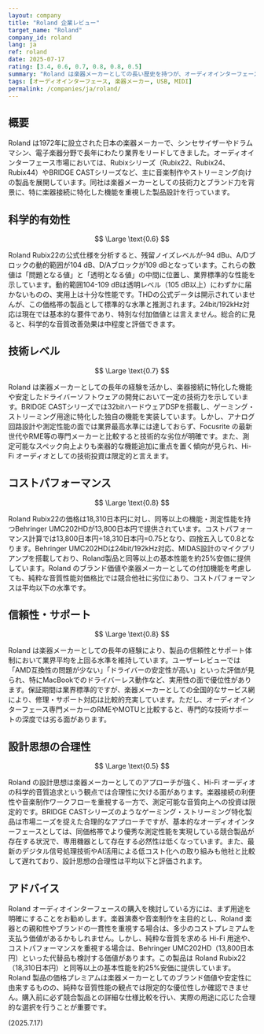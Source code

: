 ```yaml
---
layout: company
title: "Roland 企業レビュー"
target_name: "Roland"
company_id: roland
lang: ja
ref: roland
date: 2025-07-17
rating: [3.4, 0.6, 0.7, 0.8, 0.8, 0.5]
summary: "Roland は楽器メーカーとしての長い歴史を持つが、オーディオインターフェース市場では平凡な性能に留まる。科学的測定結果では競合他社に劣り、コストパフォーマンスは平均以下の水準にある。"
tags: [オーディオインターフェース, 楽器メーカー, USB, MIDI]
permalink: /companies/ja/roland/
---
```


## 概要

Roland は1972年に設立された日本の楽器メーカーで、シンセサイザーやドラムマシン、電子楽器分野で長年にわたり業界をリードしてきました。オーディオインターフェース市場においては、Rubixシリーズ（Rubix22、Rubix24、Rubix44）やBRIDGE CASTシリーズなど、主に音楽制作やストリーミング向けの製品を展開しています。同社は楽器メーカーとしての技術力とブランド力を背景に、特に楽器接続に特化した機能を重視した製品設計を行っています。

## 科学的有効性

$$ \Large \text{0.6} $$

Roland Rubix22の公式仕様を分析すると、残留ノイズレベルが-94 dBu、A/Dブロックの動的範囲が104 dB、D/Aブロックが109 dBとなっています。これらの数値は「問題となる値」と「透明となる値」の中間に位置し、業界標準的な性能を示しています。動的範囲104-109 dBは透明レベル（105 dB以上）にわずかに届かないものの、実用上は十分な性能です。THDの公式データは開示されていませんが、この価格帯の製品として標準的な水準と推測されます。24bit/192kHz対応は現在では基本的な要件であり、特別な付加価値とは言えません。総合的に見ると、科学的な音質改善効果は中程度と評価できます。

## 技術レベル

$$ \Large \text{0.7} $$

Roland は楽器メーカーとしての長年の経験を活かし、楽器接続に特化した機能や安定したドライバーソフトウェアの開発において一定の技術力を示しています。BRIDGE CASTシリーズでは32bitハードウェアDSPを搭載し、ゲーミング・ストリーミング用途に特化した独自の機能を実装しています。しかし、アナログ回路設計や測定性能の面では業界最高水準には達しておらず、Focusrite の最新世代やRME等の専門メーカーと比較すると技術的な劣位が明確です。また、測定可能なスペック向上よりも楽器的な機能追加に重点を置く傾向が見られ、Hi-Fi オーディオとしての技術投資は限定的と言えます。

## コストパフォーマンス

$$ \Large \text{0.8} $$

Roland Rubix22の価格は18,310日本円に対し、同等以上の機能・測定性能を持つBehringer UMC202HDが13,800日本円で提供されています。コストパフォーマンス計算では13,800日本円÷18,310日本円=0.75となり、四捨五入して0.8となります。Behringer UMC202HDは24bit/192kHz対応、MIDAS設計のマイクプリアンプを搭載しており、Roland製品と同等以上の基本性能を約25%安価に提供しています。Roland のブランド価値や楽器メーカーとしての付加機能を考慮しても、純粋な音質性能対価格比では競合他社に劣位にあり、コストパフォーマンスは平均以下の水準です。

## 信頼性・サポート

$$ \Large \text{0.8} $$

Roland は楽器メーカーとしての長年の経験により、製品の信頼性とサポート体制において業界平均を上回る水準を維持しています。ユーザーレビューでは「AMD互換性の問題が少ない」「ドライバーの安定性が高い」といった評価が見られ、特にMacBookでのドライバーレス動作など、実用性の面で優位性があります。保証期間は業界標準的ですが、楽器メーカーとしての全国的なサービス網により、修理・サポート対応は比較的充実しています。ただし、オーディオインターフェース専門メーカーのRMEやMOTUと比較すると、専門的な技術サポートの深度では劣る面があります。

## 設計思想の合理性

$$ \Large \text{0.5} $$

Roland の設計思想は楽器メーカーとしてのアプローチが強く、Hi-Fi オーディオの科学的音質追求という観点では合理性に欠ける面があります。楽器接続の利便性や音楽制作ワークフローを重視する一方で、測定可能な音質向上への投資は限定的です。BRIDGE CASTシリーズのようなゲーミング・ストリーミング特化製品は市場ニーズを捉えた合理的なアプローチですが、基本的なオーディオインターフェースとしては、同価格帯でより優秀な測定性能を実現している競合製品が存在する状況で、専用機器として存在する必然性は低くなっています。また、最新のデジタル信号処理技術やAI活用による低コスト化への取り組みも他社と比較して遅れており、設計思想の合理性は平均以下と評価されます。

## アドバイス

Roland オーディオインターフェースの購入を検討している方には、まず用途を明確にすることをお勧めします。楽器演奏や音楽制作を主目的とし、Roland 楽器との親和性やブランドの一貫性を重視する場合は、多少のコストプレミアムを支払う価値があるかもしれません。しかし、純粋な音質を求める Hi-Fi 用途や、コストパフォーマンスを重視する場合は、Behringer UMC202HD（13,800日本円）といった代替品も検討する価値があります。この製品は Roland Rubix22（18,310日本円）と同等以上の基本性能を約25%安価に提供しています。Roland 製品の価格プレミアムは楽器メーカーとしてのブランド価値や安定性に由来するものの、純粋な音質性能の観点では限定的な優位性しか確認できません。購入前に必ず競合製品との詳細な仕様比較を行い、実際の用途に応じた合理的な選択を行うことが重要です。

(2025.7.17)